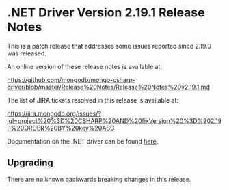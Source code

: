 # .NET Driver Version 2.19.1 Release Notes

This is a patch release that addresses some issues reported since 2.19.0 was released.

An online version of these release notes is available at:

https://github.com/mongodb/mongo-csharp-driver/blob/master/Release%20Notes/Release%20Notes%20v2.19.1.md

The list of JIRA tickets resolved in this release is available at:

https://jira.mongodb.org/issues/?jql=project%20%3D%20CSHARP%20AND%20fixVersion%20%3D%202.19.1%20ORDER%20BY%20key%20ASC

Documentation on the .NET driver can be found [here](https://www.mongodb.com/docs/drivers/csharp/v2.19/).

## Upgrading

There are no known backwards breaking changes in this release.
